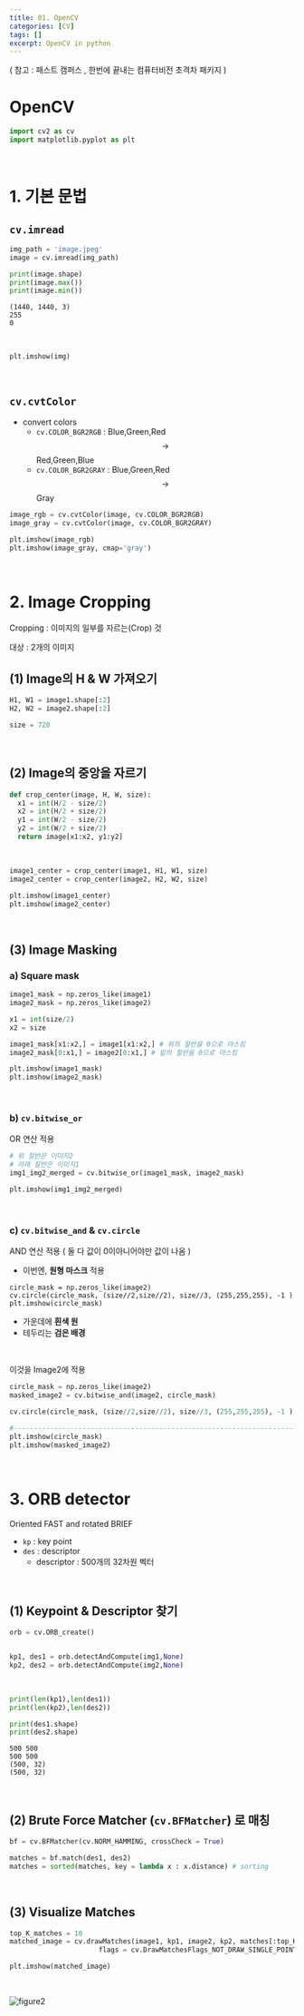 ```yaml
---
title: 01. OpenCV
categories: [CV]
tags: []
excerpt: OpenCV in python
---
```


<script src="https://cdn.mathjax.org/mathjax/latest/MathJax.js?config=TeX-AMS-MML_HTMLorMML" type="text/javascript"></script>

( 참고 : 패스트 캠퍼스 , 한번에 끝내는 컴퓨터비전 초격차 패키지 )

# OpenCV

```python
import cv2 as cv
import matplotlib.pyplot as plt 
```

<br>

# 1. 기본 문법

## `cv.imread`

```python
img_path = 'image.jpeg'
image = cv.imread(img_path)

print(image.shape)
print(image.max())
print(image.min())
```

```
(1440, 1440, 3)
255
0
```

<br>

```python
plt.imshow(img)
```

<br>

## `cv.cvtColor`

- convert colors
  - `cv.COLOR_BGR2RGB` : Blue,Green,Red $$\rightarrow$$ Red,Green,Blue
  - `cv.COLOR_BGR2GRAY` : Blue,Green,Red $$\rightarrow$$ Gray

```python
image_rgb = cv.cvtColor(image, cv.COLOR_BGR2RGB)
image_gray = cv.cvtColor(image, cv.COLOR_BGR2GRAY)

plt.imshow(image_rgb)
plt.imshow(image_gray, cmap='gray')
```

<br>

# 2. Image Cropping

Cropping : 이미지의 일부를 자르는(Crop) 것

대상 : 2개의 이미지

## (1) Image의 H & W 가져오기

```python
H1, W1 = image1.shape[:2]
H2, W2 = image2.shape[:2]

size = 720
```

<br>

## (2) Image의 중앙을 자르기

```python
def crop_center(image, H, W, size):
  x1 = int(H/2 - size/2)
  x2 = int(H/2 + size/2)
  y1 = int(W/2 - size/2)
  y2 = int(W/2 + size/2)
  return image[x1:x2, y1:y2]
```

<br>

```python
image1_center = crop_center(image1, H1, W1, size)
image2_center = crop_center(image2, H2, W2, size)

plt.imshow(image1_center)
plt.imshow(image2_center)
```

<br>

## (3) Image Masking

### a) Square mask

```python
image1_mask = np.zeros_like(image1)
image2_mask = np.zeros_like(image2)

x1 = int(size/2)
x2 = size

image1_mask[x1:x2,] = image1[x1:x2,] # 위의 절반을 0으로 마스킹
image2_mask[0:x1,] = image2[0:x1,] # 밑의 절반을 0으로 마스킹

plt.imshow(image1_mask)
plt.imshow(image2_mask)
```

<br>

### b) `cv.bitwise_or`

OR 연산 적용

```python
# 위 절반은 이미지2
# 아래 절반은 이미지1
img1_img2_merged = cv.bitwise_or(image1_mask, image2_mask)

plt.imshow(img1_img2_merged)
```

<br>

### c) `cv.bitwise_and` & `cv.circle`

AND 연산 적용 ( 둘 다 값이 0이아니어야만 값이 나옴 )

- 이번엔, **원형 마스크** 적용

```
circle_mask = np.zeros_like(image2)
cv.circle(circle_mask, (size//2,size//2), size//3, (255,255,255), -1 )
plt.imshow(circle_mask)
```

- 가운데에 **흰색 원**
- 테두리는 **검은 배경**

<br>

이것을 Image2에 적용

```python
circle_mask = np.zeros_like(image2)
masked_image2 = cv.bitwise_and(image2, circle_mask)

cv.circle(circle_mask, (size//2,size//2), size//3, (255,255,255), -1 )

#------------------------------------------------------------------------#
plt.imshow(circle_mask)
plt.imshow(masked_image2)
```

<br>

# 3. ORB detector

Oriented FAST and rotated BRIEF

- `kp` : key point
- `des` : descriptor
  - descriptor : 500개의 32차원 벡터

<br>

## (1) Keypoint & Descriptor 찾기

```python
orb = cv.ORB_create()


kp1, des1 = orb.detectAndCompute(img1,None)
kp2, des2 = orb.detectAndCompute(img2,None)
```

<br>

```python
print(len(kp1),len(des1))
print(len(kp2),len(des2))

print(des1.shape) 
print(des2.shape)
```

```
500 500
500 500
(500, 32)
(500, 32)
```

<br>

## (2) Brute Force Matcher (`cv.BFMatcher`) 로 매칭

```python
bf = cv.BFMatcher(cv.NORM_HAMMING, crossCheck = True)

matches = bf.match(des1, des2)
matches = sorted(matches, key = lambda x : x.distance) # sorting
```

<br>

## (3) Visualize Matches

```python
top_K_matches = 10
matched_image = cv.drawMatches(image1, kp1, image2, kp2, matches[:top_K_matches], None, 
                      flags = cv.DrawMatchesFlags_NOT_DRAW_SINGLE_POINTS)

plt.imshow(matched_image)
```

<br>

![figure2](/assets/img/cv/cv133.png)